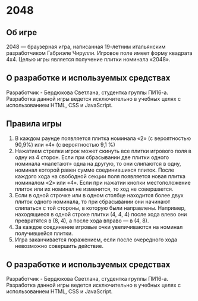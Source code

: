 # 2048

## Об игре
2048 — браузерная игра, написанная 19-летним итальянским разработчиком Габриэле Чирулли. Игровое поле имеет форму квадрата 4x4. Целью игры является получение плитки номинала «2048». 

## О разработке и используемых средствах

Разработчик - Бердюкова Светлана, студентка группы ПИ16-а.
Разработка данной игры ведется исключительно в учебных целях с использованием HTML, CSS и JavaScript.

## Правила игры

1. В каждом раунде появляется плитка номинала «2» (с вероятностью 90,9%) или «4» (с вероятностью 9,1 %)
2. Нажатием стрелки игрок может скинуть все плитки игрового поля в одну из 4 сторон. Если при сбрасывании две плитки одного номинала «налетают» одна на другую, то они слипаются в одну, номинал которой равен сумме соединившихся плиток. После каждого хода на свободной секции поля появляется новая плитка номиналом «2» или «4». Если при нажатии кнопки местоположение плиток или их номинал не изменится, то ход не совершается.
3. Если в одной строчке или в одном столбце находится более двух плиток одного номинала, то при сбрасывании они начинают слипаться с той стороны, в которую были направлены. Например, находящиеся в одной строке плитки (4, 4, 4) после хода влево они превратятся в (8, 4), а после хода вправо — в (4, 8).
4. За каждое соединение игровые очки увеличиваются на номинал получившейся плитки.
5. Игра заканчивается поражением, если после очередного хода невозможно совершить действие.

## О разработке и используемых средствах

Разработчик - Бердюкова Светлана, студентка группы ПИ16-а.
Разработка данной игры ведется исключительно в учебных целях с использованием HTML, CSS и JavaScript.